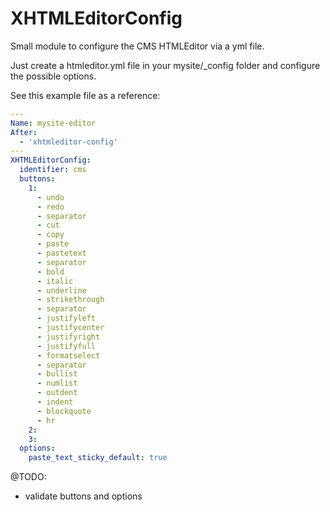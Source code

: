 # XHTMLEditorConfig

Small module to configure the CMS HTMLEditor via a yml file.

Just create a htmleditor.yml file in your mysite/_config folder and configure the possible options.

See this example file as a reference:

```yml
---
Name: mysite-editor
After:
  - 'xhtmleditor-config'
---
XHTMLEditorConfig:
  identifier: cms
  buttons:
    1: 
      - undo
      - redo
      - separator
      - cut
      - copy
      - paste
      - pastetext
      - separator
      - bold
      - italic
      - underline
      - strikethrough
      - separator
      - justifyleft
      - justifycenter
      - justifyright
      - justifyfull
      - formatselect
      - separator
      - bullist
      - numlist
      - outdent
      - indent
      - blockquote
      - hr
    2:
    3:
  options:
    paste_text_sticky_default: true
```

@TODO:
  - validate buttons and options